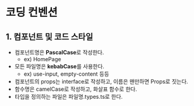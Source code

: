# 코딩 컨벤션

## 1. 컴포넌트 및 코드 스타일

- 컴포넌트명은 **PascalCase**로 작성한다.
  - ex) HomePage
- 모든 파일명은 **kebabCase**를 사용한다.
  - ex) use-input, empty-content 등등
- 컴포넌트의 props는 interface로 작성하고, 이름은 왠만하면 Props로 짓는다.
- 함수명은 camelCase로 작성하고, 화살표 함수로 한다.
- 타입을 정의하는 파일은 파일명.types.ts로 한다.
